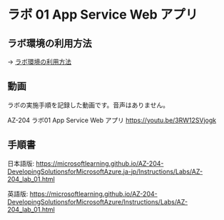 # ラボ 01 App Service Web アプリ


## ラボ環境の利用方法

→ [ラボ環境の利用方法](lab00.md)

## 動画

ラボの実施手順を記録した動画です。音声はありません。

AZ-204 ラボ01 App Service Web アプリ
https://youtu.be/3RW12SVjogk

## 手順書

日本語版:
https://microsoftlearning.github.io/AZ-204-DevelopingSolutionsforMicrosoftAzure.ja-jp/Instructions/Labs/AZ-204_lab_01.html

英語版:
https://microsoftlearning.github.io/AZ-204-DevelopingSolutionsforMicrosoftAzure/Instructions/Labs/AZ-204_lab_01.html